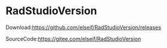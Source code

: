 # RadStudioVersion

Download:https://github.com/elseif/RadStudioVersion/releases

SourceCode:https://gitee.com/elseif/RadStudioVersion
